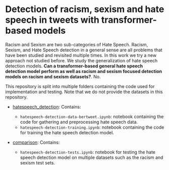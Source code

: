 # Detection of racism, sexism and hate speech in tweets with transformer-based models

Racism and Sexism are two sub-categories of Hate Speech. Racism, Sexism, and Hate Speech detection in a general sense are all problems that have been studied and revisited multiple times. In this work we try a new approach not studied before. We study the generalization of hate speech detection models. <b>Can a transformer-based general hate speech detection model perform as well as racism and sexism focused detection models on racism and sexism datasets?</b>. No.

This repository is split into multiple folders containing the code used for implementation and testing. Note that we do not provide the datasets in this repository.

 - <u>hatespeech_detection</u>: Contains:
    - `hatespeech-detection-data-bertweet.ipynb`: notebook containing the code for gathering and preprocessing hate speech data.
    - `hatespeech-detection-training.ipynb`: notebook containing the code for training the hate speech detection model.

 - <u>comparison</u>: Contains:
    - `hatespeech-detection-tests.ipynb`: notebook for testing the hate speech detection model on multiple datasets such as the racism and sexism test sets.
